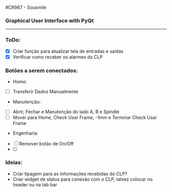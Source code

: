 #CR967 - Sousmile
### Graphical User Interface with PyQt

---
### ToDo:
- [X] Criar função para atualizar tela de entradas e saídas
- [X] Verificar como receber os alarmes do CLP

### Botões a serem conectados:
- Home:
- [ ] Transferir Dados Manualmente
- Manutenção:
- [ ] Abrir, Fechar e Manutenção do lado A, B e Spindle
- [ ] Mover para Home, Check User Frame, -1mm e Terminar Check Usar Frame
- Engenharia:
- [ ] Remover botão de On/Off
- [ ] 
### Ideias:
- Criar tipagem para as informações recebidas do CLP?
- Criar widget de status para conexão com o CLP, talvez colocar no header ou na tab bar
